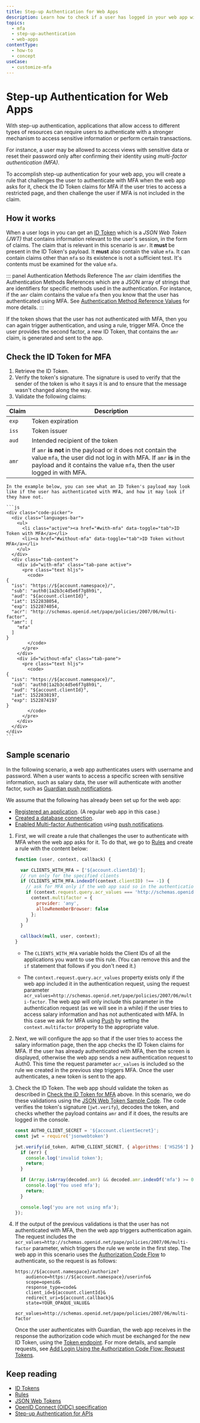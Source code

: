 ```yaml
---
title: Step-up Authentication for Web Apps
description: Learn how to check if a user has logged in your web app with Multi-factor Authentication by examining their ID Token.
topics:
  - mfa
  - step-up-authentication
  - web-apps
contentType:
  - how-to
  - concept
useCase:
  - customize-mfa
---
```

# Step-up Authentication for Web Apps

With step-up authentication, applications that allow access to different types of resources can require users to authenticate with a stronger mechanism to access sensitive information or perform certain transactions.

For instance, a user may be allowed to access views with sensitive data or reset their password only after confirming their identity using <dfn data-key="multifactor-authentication">multi-factor authentication (MFA)</dfn>.

To accomplish step-up authentication for your web app, you will create a rule that challenges the user to authenticate with MFA when the web app asks for it, check the ID Token claims for MFA if the user tries to access a restricted page, and then challenge the user if MFA is not included in the claim. 

## How it works

When a user logs in you can get an [ID Token](/tokens/id-tokens) which is a <dfn data-key="json-web-token">JSON Web Token (JWT)</dfn> that contains information relevant to the user's session, in the form of claims. The claim that is relevant in this scenario is `amr`. It **must** be present in the ID Token's payload. It **must** also contain the value `mfa`. It can contain claims other than `mfa` so its existence is not a sufficient test. It's contents must be examined for the value `mfa`.

::: panel Authentication Methods Reference
The `amr` claim identifies the Authentication Methods References which are a JSON array of strings that are identifiers for specific methods used in the authentication. For instance, if the `amr` claim contains the value `mfa` then you know that the user has authenticated using MFA. See [Authentication Method Reference Values](https://tools.ietf.org/html/rfc8176) for more details. 
:::

If the token shows that the user has not authenticated with MFA, then you can again trigger  authentication, and using a rule, trigger MFA. Once the user provides the second factor, a new ID Token, that contains the `amr` claim, is generated and sent to the app.

## Check the ID Token for MFA

1. Retrieve the ID Token.
1. Verify the token's signature. The signature is used to verify that the sender of the token is who it says it is and to ensure that the message wasn't changed along the way.
1. Validate the following claims: 

| Claim | Description |
| --- | --- |
| `exp` | Token expiration |
| `iss` | Token issuer |
| `aud` | Intended recipient of the token |
| `amr` | If `amr` **is not** in the payload or it does not contain the value `mfa`, the user did not log in with MFA. If `amr` **is** in the payload and it contains the value `mfa`, then the user logged in with MFA. |

    In the example below, you can see what an ID Token's payload may look like if the user has authenticated with MFA, and how it may look if they have not.

    ```js
    <div class="code-picker">
      <div class="languages-bar">
        <ul>
          <li class="active"><a href="#with-mfa" data-toggle="tab">ID Token with MFA</a></li>
          <li><a href="#without-mfa" data-toggle="tab">ID Token without MFA</a></li>
        </ul>
      </div>
      <div class="tab-content">
        <div id="with-mfa" class="tab-pane active">
          <pre class="text hljs">
            <code>
    {
      "iss": "https://${account.namespace}/",
      "sub": "auth0|1a2b3c4d5e6f7g8h9i",
      "aud": "${account.clientId}",
      "iat": 1522838054,
      "exp": 1522874054,
      "acr": "http://schemas.openid.net/pape/policies/2007/06/multi-factor",
      "amr": [
        "mfa"
      ]
    }
            </code>
          </pre>
        </div>
        <div id="without-mfa" class="tab-pane">
          <pre class="text hljs">
            <code>
    {
      "iss": "https://${account.namespace}/",
      "sub": "auth0|1a2b3c4d5e6f7g8h9i",
      "aud": "${account.clientId}",
      "iat": 1522838197,
      "exp": 1522874197
    }
            </code>
          </pre>
        </div>
      </div>
    </div>
    ```

## Sample scenario

In the following scenario, a web app authenticates users with username and password. When a user wants to access a specific screen with sensitive information, such as salary data, the user will authenticate with another factor, such as [Guardian push notifications](/multifactor-authentication#mfa-using-push-notifications-auth0-guardian-).

We assume that the following has already been set up for the web app:

- [Registered an application](/applications/concepts/app-types-auth0). (A regular web app in this case.)
- [Created a database connection](${manage_url}/#/connections/database).
- [Enabled Multi-factor Authentication](/multifactor-authentication) using [push notifications](/multifactor-authentication/factors/push).

1. First, we will create a rule that challenges the user to authenticate with MFA when the web app asks for it. To do that, we go to [Rules](${manage_url}/#/rules) and create a rule with the content below:

    ```js
    function (user, context, callback) {

      var CLIENTS_WITH_MFA = ['${account.clientId}'];
      // run only for the specified clients
      if (CLIENTS_WITH_MFA.indexOf(context.clientID) !== -1) {
        // ask for MFA only if the web app said so in the authentication request
        if (context.request.query.acr_values === 'http://schemas.openid.net/pape/policies/2007/06/multi-factor'){
          context.multifactor = {
            provider: 'any',
            allowRememberBrowser: false
          };
        }
      }

      callback(null, user, context);
    }
    ```

    - The `CLIENTS_WITH_MFA` variable holds the Client IDs of all the applications you want to use this rule. (You can remove this and the `if` statement that follows if you don't need it.)

    - The `context.request.query.acr_values` property exists only if the web app included it in the authentication request, using the request parameter `acr_values=http://schemas.openid.net/pape/policies/2007/06/multi-factor`. The web app will only include this parameter in the authentication request (as we will see in a while) if the user tries to access salary information and has not authenticated with MFA. In this case we ask for MFA using [Push](/multifactor-authentication/factors/push) by setting the `context.multifactor` property to the appropriate value.

2. Next, we will configure the app so that if the user tries to access the salary information page, then the app checks the ID Token claims for MFA. If the user has already authenticated with MFA, then the screen is displayed, otherwise the web app sends a new authentication request to Auth0. This time the request parameter `acr_values` is included so the rule we created in the previous step triggers MFA. Once the user authenticates, a new token is sent to the app.

3. Check the ID Token. The web app should validate the token as described in [Check the ID Token for MFA](#check-the-id-token-for-mfa) above. In this scenario, we do these validations using the [JSON Web Token Sample Code](https://github.com/auth0/node-jsonwebtoken). The code verifies the token's signature (`jwt.verify`), decodes the token, and checks whether the payload contains `amr` and if it does, the results are logged in the console.

    ```js
    const AUTH0_CLIENT_SECRET = '${account.clientSecret}';
    const jwt = require('jsonwebtoken')

    jwt.verify(id_token, AUTH0_CLIENT_SECRET, { algorithms: ['HS256'] }, function(err, decoded) {
      if (err) {
        console.log('invalid token');
        return;
      }

      if (Array.isArray(decoded.amr) && decoded.amr.indexOf('mfa') >= 0) {
        console.log('You used mfa');
        return;
      }

      console.log('you are not using mfa');
    });
    ```

4. If the output of the previous validations is that the user has not authenticated with MFA, then the web app triggers authentication again. The request includes the `acr_values=http://schemas.openid.net/pape/policies/2007/06/multi-factor` parameter, which triggers the rule we wrote in the first step. The web app in this scenario uses the [Authorization Code Flow](/flows/concepts/auth-code) to authenticate, so the request is as follows:

    ```text
    https://${account.namespace}/authorize?
        audience=https://${account.namespace}/userinfo&
        scope=openid&
        response_type=code&
        client_id=${account.clientId}&
        redirect_uri=${account.callback}&
        state=YOUR_OPAQUE_VALUE&
        acr_values=http://schemas.openid.net/pape/policies/2007/06/multi-factor
    ```

    Once the user authenticates with Guardian, the web app receives in the response the authorization code which must be exchanged for the new ID Token, using the [Token endpoint](/api/authentication#authorization-code). For more details, and sample requests, see [Add Login Using the Authorization Code Flow: Request Tokens](/flows/guides/auth-code/add-login-auth-code#request-tokens).

## Keep reading

* [ID Tokens](/tokens/id-tokens)
* [Rules](/rules)
* [JSON Web Tokens](/jwt)
* [OpenID Connect (OIDC) specification](http://openid.net/specs/openid-connect-core-1_0.html)
* [Step-up Authentication for APIs](/multifactor-authentication/developer/step-up-authentication/step-up-for-apis)
